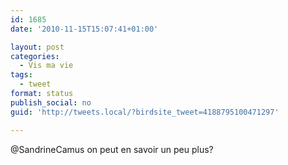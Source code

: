 ```yaml
---
id: 1685
date: '2010-11-15T15:07:41+01:00'

layout: post
categories:
  - Vis ma vie
tags:
  - tweet
format: status
publish_social: no
guid: 'http://tweets.local/?birdsite_tweet=4188795100471297'

---
```


@SandrineCamus on peut en savoir un peu plus?